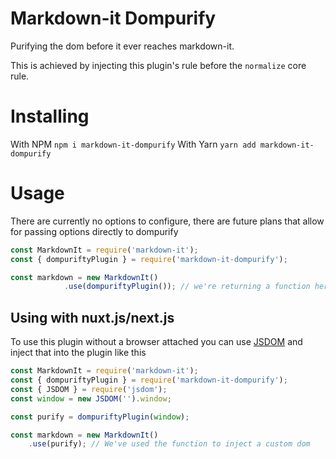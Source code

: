 # Markdown-it Dompurify
Purifying the dom before it ever reaches markdown-it.

This is achieved by injecting this plugin's rule before the `normalize` core rule.

# Installing
With NPM
```npm i markdown-it-dompurify```
With Yarn
```yarn add markdown-it-dompurify```

# Usage
There are currently no options to configure, there are future plans that allow for passing options directly to dompurify
```js
const MarkdownIt = require('markdown-it');
const { dompuriftyPlugin } = require('markdown-it-dompurify');

const markdown = new MarkdownIt()
            .use(dompuriftyPlugin()); // we're returning a function here
```


## Using with nuxt.js/next.js
To use this plugin without a browser attached you can use [JSDOM](https://www.npmjs.com/package/jsdom) and inject that into the plugin like this
```js
const MarkdownIt = require('markdown-it');
const { dompuriftyPlugin } = require('markdown-it-dompurify');
const { JSDOM } = require('jsdom');
const window = new JSDOM('').window;

const purify = dompuriftyPlugin(window);

const markdown = new MarkdownIt()
    .use(purify); // We've used the function to inject a custom dom
```
